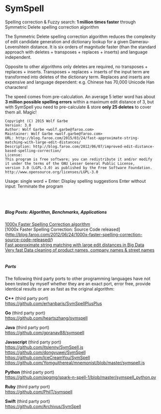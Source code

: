 SymSpell
========

Spelling correction & Fuzzy search: **1 million times faster** through Symmetric Delete spelling correction algorithm

The Symmetric Delete spelling correction algorithm reduces the complexity of edit candidate generation and dictionary lookup for a given Damerau-Levenshtein distance. It is six orders of magnitude faster (than the standard approach with deletes + transposes + replaces + inserts) and language independent.

Opposite to other algorithms only deletes are required, no transposes + replaces + inserts.
Transposes + replaces + inserts of the input term are transformed into deletes of the dictionary term.
Replaces and inserts are expensive and language dependent: e.g. Chinese has 70,000 Unicode Han characters!

The speed comes from pre-calculation. An average 5 letter word has about **3 million possible spelling errors** within a maximum edit distance of 3, but with SymSpell you need to pre-calculate & store **only 25 deletes** to cover them all. Magic!

```
Copyright (C) 2015 Wolf Garbe
Version: 3.0
Author: Wolf Garbe <wolf.garbe@faroo.com>
Maintainer: Wolf Garbe <wolf.garbe@faroo.com>
URL: http://blog.faroo.com/2015/03/24/fast-approximate-string-matching-with-large-edit-distances/
Description: http://blog.faroo.com/2012/06/07/improved-edit-distance-based-spelling-correction/
License:
This program is free software; you can redistribute it and/or modify
it under the terms of the GNU Lesser General Public License, 
version 3.0 (LGPL-3.0) as published by the Free Software Foundation.
http://www.opensource.org/licenses/LGPL-3.0
```
Usage: single word + Enter:  Display spelling suggestions
       Enter without input:  Terminate the program



<br><br>
##### Blog Posts: Algorithm, Benchmarks, Applications
[1000x Faster Spelling Correction algorithm](http://blog.faroo.com/2012/06/07/improved-edit-distance-based-spelling-correction/)<br>
[1000x Faster Spelling Correction: Source Code released] (http://blog.faroo.com/2012/06/24/1000x-faster-spelling-correction-source-code-released/)<br>
[Fast approximate string matching with large edit distances in Big Data](http://blog.faroo.com/2015/03/24/fast-approximate-string-matching-with-large-edit-distances/)<br> 
[Very fast Data cleaning of product names, company names & street names](http://blog.faroo.com/2015/09/29/how-to-correct-company-names-street-names-product-names/) 
<br><br>
##### Ports
The following third party ports to other programming languages have not been tested by myself whether they are an exact port, error free, provide identical results or are as fast as the original algorithm:


**C++** (third party port)<br>
https://github.com/erhanbaris/SymSpellPlusPlus

**Go** (third party port)<br>
https://github.com/heartszhang/symspell

**Java** (third party port)<br>
https://github.com/gpranav88/symspell

**Javascript** (third party port)<br>
https://github.com/itslenny/SymSpell.js<br>
https://github.com/dongyuwei/SymSpell<br>
https://github.com/IceCreamYou/SymSpell<br>
https://github.com/Yomguithereal/mnemonist/blob/master/symspell.js

**Python** (third party port)<br>
https://github.com/ppgmg/spark-n-spell-1/blob/master/symspell_python.py

**Ruby** (third party port)<br>
https://github.com/PhilT/symspell

**Swift** (third party port)<br>
https://github.com/Archivus/SymSpell
